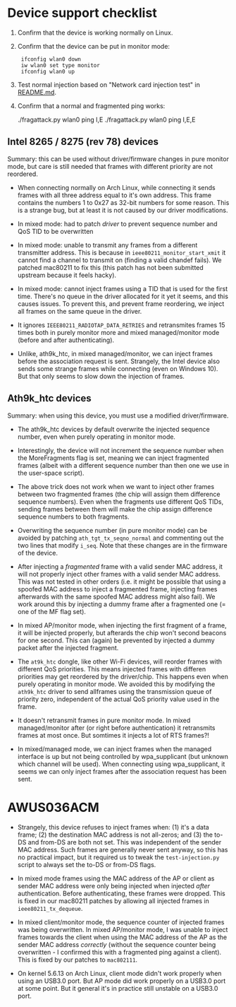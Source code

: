 # Device support checklist

1. Confirm that the device is working normally on Linux.

2. Confirm that the device can be put in monitor mode:

        ifconfig wlan0 down
        iw wlan0 set type monitor
        ifconfig wlan0 up

3. Test normal injection based on "Network card injection test" in [README.md](README.md).

4. Confirm that a normal and fragmented ping works:

	./fragattack.py wlan0 ping I,E
	./fragattack.py wlan0 ping I,E,E


## Intel 8265 / 8275 (rev 78) devices

Summary: this can be used without driver/firmware changes in pure monitor mode, but
         care is still needed that frames with different priority are not reordered.

- When connecting normally on Arch Linux, while connecting it sends frames with
  all three address equal to it's own address. This frame contains the numbers
  1 to 0x27 as 32-bit numbers for some reason. This is a strange bug, but at
  least it is not caused by our driver modifications.

- In mixed mode: had to patch _driver_ to prevent sequence number and QoS TID to
  be overwritten

- In mixed mode: unable to transmit any frames from a different transmitter address.
  This is because in `ieee80211_monitor_start_xmit` it cannot find a channel to transmit
  on (finding a valid chandef fails). We patched mac80211 to fix this (this patch has
  not been submitted upstream because it feels hacky).

- In mixed mode: cannot inject frames using a TID that is used for the first time.
  There's no queue in the driver allocated for it yet it seems, and this causes issues.
  To prevent this, and prevent frame reordering, we inject all frames on the
  same queue in the driver.

- It ignores `IEEE80211_RADIOTAP_DATA_RETRIES` and retransmites frames 15 times
  both in purely monitor more and mixed managed/monitor mode (before and after
  authenticating).

- Unlike, ath9k_htc, in mixed managed/monitor, we can inject frames before the
  association request is sent. Strangely, the Intel device also sends some strange
  frames while connecting (even on Windows 10). But that only seems to slow down
  the injection of frames.


## Ath9k_htc devices

Summary: when using this device, you must use a modified driver/firmware.

- The ath9k_htc devices by default overwrite the injected sequence number,
  even when purely operating in monitor mode.

- Interestingly, the device will not increment the sequence number when the
  MoreFragments flag is set, meaning we can inject fragmented frames (albeit
  with a different sequence number than then one we use in the user-space
  script).

- The above trick does not work when we want to inject other frames between
  two fragmented frames (the chip will assign them difference sequence numbers).
  Even when the fragments use different QoS TIDs, sending frames between them
  will make the chip assign difference sequence numbers to both fragments.

- Overwriting the sequence number (in pure monitor mode) can be avoided by patching
  `ath_tgt_tx_seqno_normal` and commenting out the two lines that modify `i_seq`.
  Note that these changes are in the firmware of the device.

- After injecting a _fragmented_ frame with a valid sender MAC
  address, it will not properly inject other frames with a valid sender MAC
  address. This was not tested in other orders (i.e. it might be possible that
  using a spoofed MAC address to inject a fragmented frame, injecting frames
  afterwards with the same spoofed MAC address might also fail). We work around
  this by injecting a dummy frame after a fragmented one (= one of the MF flag set).

- In mixed AP/monitor mode, when injecting the first fragment of a frame, it will
  be injected properly, but afterards the chip won't second beacons for one second.
  This can (again) be prevented by injected a dummy packet after the injected fragment.

- The `at9k_htc` dongle, like other Wi-Fi devices, will reorder frames with different
  QoS priorities. This means injected frames with differen priorities may get reordered
  by the driver/chip. This happens even when purely operating in monitor mode. We avoided
  this by modifying the `ath9k_htc` driver to send allframes using the transmission queue
  of priority zero, independent of the actual QoS priority value used in the frame.

- It doesn't retransmit frames in pure monitor mode. In mixed managed/monitor
  after (or right before authentication) it retransmits frames at most once.
  But somtimes it injects a lot of RTS frames?!

- In mixed/managed mode, we can inject frames when the managed interface is up
  but not being controlled by wpa_supplicant (but unknown which channel will be
  used). When connecting using wpa_supplicant, it seems we can only inject frames
  after the association request has been sent.


# AWUS036ACM

- Strangely, this device refuses to inject frames when: (1) it's a data frame; (2) the destination
  MAC address is not all-zeros; and (3) the to-DS and from-DS are both not set. This was independent
  of the sender MAC address. Such frames are generally never sent anyway, so this has no practical
  impact, but it required us to tweak the `test-injection.py` script to always set the to-DS or
  from-DS flags.

- In mixed mode frames using the MAC address of the AP or client as sender MAC address were only
  being injected when injected _after_ authentication. Before authenticating, these frames were
  dropped. This is fixed in our mac80211 patches by allowing all injected frames in `ieee80211_tx_dequeue`.
  
- In mixed client/monitor mode, the sequence counter of injected frames was being overwritten.
  In mixed AP/monitor mode, I was unable to inject frames towards the client when using the MAC
  address of the AP as the sender MAC address _correctly_ (without the sequence counter being
  overwritten - I confirmed this with a fragmented ping against a client). This is fixed by our
  patches to `mac802111`.

- On kernel 5.6.13 on Arch Linux, client mode didn't work properly when using an USB3.0 port. But
  AP mode did work properly on a USB3.0 port at some point. But it general it's in practice still
  unstable on a USB3.0 port.

